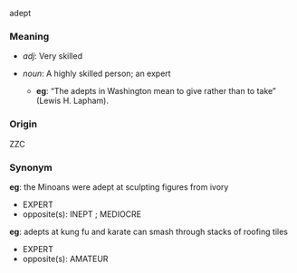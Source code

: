 adept
### Meaning
+ _adj_: Very skilled

+ _noun_: A highly skilled person; an expert
	+ __eg__:  “The adepts in Washington mean to give rather than to take” (Lewis H. Lapham).

### Origin

ZZC

### Synonym

__eg__: the Minoans were adept at sculpting figures from ivory

+ EXPERT
+ opposite(s): INEPT ; MEDIOCRE

__eg__: adepts at kung fu and karate can smash through stacks of roofing tiles

+ EXPERT
+ opposite(s): AMATEUR


